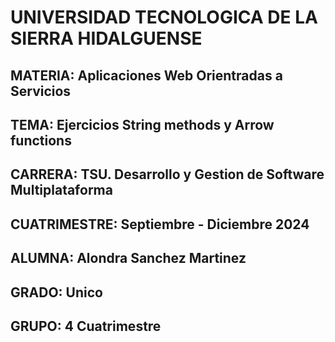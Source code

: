 # UNIVERSIDAD TECNOLOGICA DE LA SIERRA HIDALGUENSE

## **MATERIA**: Aplicaciones Web Orientradas a Servicios 
## **TEMA:** Ejercicios String methods y Arrow functions
## **CARRERA:** TSU. Desarrollo y Gestion de Software Multiplataforma 
## **CUATRIMESTRE:** Septiembre - Diciembre 2024
## **ALUMNA:** Alondra Sanchez Martinez  
## **GRADO:** Unico 
## **GRUPO:**  4 Cuatrimestre 

